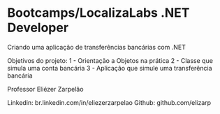 # Bootcamps/LocalizaLabs .NET Developer

Criando uma aplicação de transferências bancárias com .NET

Objetivos do projeto:
1 - Orientação a Objetos na prática
2 - Classe que simula uma conta bancária
3 - Aplicação que simule uma transferência bancária

Professor Eliézer Zarpelão

Linkedin: br.linkedin.com/in/eliezerzarpelao
Github: github.com/elizarp